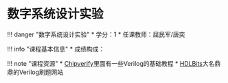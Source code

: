 # 数字系统设计实验

!!! danger "数字系统设计实验"
    * 学分：1
    * 任课教师：屈民军/唐奕

!!! info "课程基本信息"
    * 成绩构成：

!!! note "课程资源"
	* [Chipverify](https://www.chipverify.com/)里面有一些Verilog的基础教程
	* [HDLBits](https://hdlbits.01xz.net/wiki/Main_Page)大名鼎鼎的Verilog刷题网站


